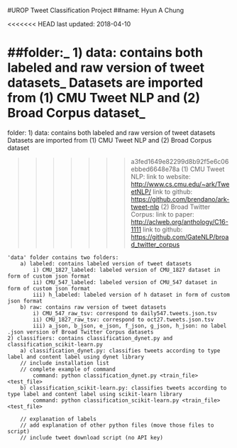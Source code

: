 #UROP Tweet Classification Project
##name: Hyun A Chung

<<<<<<< HEAD
last updated: 2018-04-10

##folder:_
	1) data: contains both labeled and raw version of tweet datasets_
	Datasets are imported from (1) CMU Tweet NLP and (2) Broad Corpus dataset_
=======
folder:
	1) data: contains both labeled and raw version of tweet datasets
	Datasets are imported from (1) CMU Tweet NLP and (2) Broad Corpus dataset
>>>>>>> a3fed1649e82299d8b92f5e6c06ebbed6648e78a
	(1) CMU Tweet NLP: 
		link to website: http://www.cs.cmu.edu/~ark/TweetNLP/
		link to github: https://github.com/brendano/ark-tweet-nlp
	(2) Broad Twitter Corpus:
		link to paper: http://aclweb.org/anthology/C16-1111 
		link to github: https://github.com/GateNLP/broad_twitter_corpus
	
	'data' folder contains two folders: 
		a) labeled: contains labeled version of tweet datasets
			i) CMU_1827_labeled: labeled version of CMU_1827 dataset in form of custom json format
			ii) CMU_547_labeled: labeled version of CMU_547 dataset in form of custom json format
			iii) h_labeled: labeled version of h dataset in form of custom json format
		b) raw: contains raw version of tweet datasets
			i) CMU_547_raw_tsv: correspond to daily547.tweets.json.tsv 
			ii) CMU_1827_raw_tsv: correspond to oct27.tweets.json.tsv
			iii) a_json, b_json, e_json, f_json, g_json, h_json: no label .json version of Broad Twitter Corpus datasets 
	2) classifiers: contains classification_dynet.py and classification_scikit-learn.py
		a) classification_dynet.py: classifies tweets according to type label and content label using dynet library
		// include installation list 
		// complete example of command
			command: python classification_dynet.py <train_file> <test_file>
		b) classification_scikit-learn.py: classifies tweets according to type label and content label using scikit-learn library
			command: python classification_scikit-learn.py <train_file> <test_file>
		
		// explanation of labels
		// add explanation of other python files (move those files to script)
		// include tweet download script (no API key)
		
